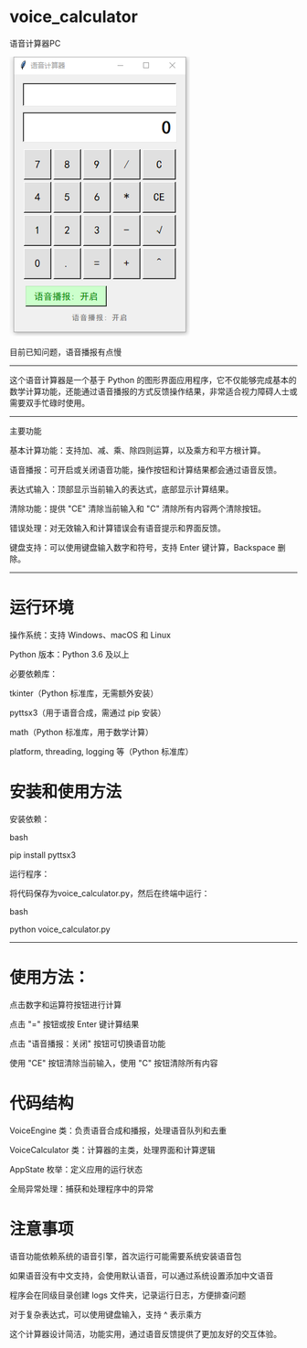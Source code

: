 # voice_calculator

语音计算器PC

<img src="https://raw.githubusercontent.com/mickeywaley/voice_calculator/refs/heads/main/1.1.1-1.png"  />

目前已知问题，语音播报有点慢

----------------------

这个语音计算器是一个基于 Python 的图形界面应用程序，它不仅能够完成基本的数学计算功能，还能通过语音播报的方式反馈操作结果，非常适合视力障碍人士或需要双手忙碌时使用。

----------------------

主要功能

基本计算功能：支持加、减、乘、除四则运算，以及乘方和平方根计算。

语音播报：可开启或关闭语音功能，操作按钮和计算结果都会通过语音反馈。

表达式输入：顶部显示当前输入的表达式，底部显示计算结果。

清除功能：提供 "CE" 清除当前输入和 "C" 清除所有内容两个清除按钮。

错误处理：对无效输入和计算错误会有语音提示和界面反馈。

键盘支持：可以使用键盘输入数字和符号，支持 Enter 键计算，Backspace 删除。

--------------------

# 运行环境

操作系统：支持 Windows、macOS 和 Linux

Python 版本：Python 3.6 及以上

必要依赖库：

tkinter（Python 标准库，无需额外安装）

pyttsx3（用于语音合成，需通过 pip 安装）

math（Python 标准库，用于数学计算）

platform, threading, logging 等（Python 标准库）

# 安装和使用方法

安装依赖：

bash

pip install pyttsx3

运行程序：

将代码保存为voice_calculator.py，然后在终端中运行：

bash

python voice_calculator.py

------------------------

# 使用方法：

点击数字和运算符按钮进行计算

点击 "=" 按钮或按 Enter 键计算结果

点击 "语音播报：关闭" 按钮可切换语音功能

使用 "CE" 按钮清除当前输入，使用 "C" 按钮清除所有内容

# 代码结构

VoiceEngine 类：负责语音合成和播报，处理语音队列和去重

VoiceCalculator 类：计算器的主类，处理界面和计算逻辑

AppState 枚举：定义应用的运行状态

全局异常处理：捕获和处理程序中的异常

# 注意事项

语音功能依赖系统的语音引擎，首次运行可能需要系统安装语音包

如果语音没有中文支持，会使用默认语音，可以通过系统设置添加中文语音

程序会在同级目录创建 logs 文件夹，记录运行日志，方便排查问题

对于复杂表达式，可以使用键盘输入，支持 ^ 表示乘方

这个计算器设计简洁，功能实用，通过语音反馈提供了更加友好的交互体验。
